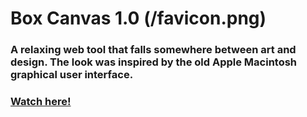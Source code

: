 # Box Canvas 1.0 (/favicon.png)

### A relaxing web tool that falls somewhere between art and design. The look was inspired by the old Apple Macintosh graphical user interface.

### [Watch here!](https://box-canvas.netlify.app/)
